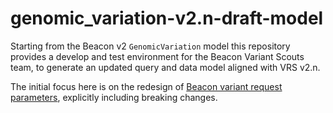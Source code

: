 # genomic_variation-v2.n-draft-model

Starting from the Beacon v2 `GenomicVariation` model this repository provides a develop and test environment for the Beacon Variant Scouts team, to generate an updated query and data model aligned with VRS v2.n.

The initial focus here is on the redesign of [Beacon variant request parameters](https://github.com/ga4gh-beacon/genomic_variation-v2.n-draft-model/blob/main/src/common), explicitly including breaking changes.
